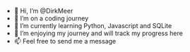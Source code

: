 - 👋 Hi, I’m @DirkMeer
- 👀 I’m on a coding journey
- 🌱 I’m currently learning Python, Javascript and SQLite
- 💞️ I’m enjoying my journey and will track my progress here
- 📫 Feel free to send me a message

<!---
DirkMeer/DirkMeer is a ✨ special ✨ repository because its `README.md` (this file) appears on your GitHub profile.
You can click the Preview link to take a look at your changes.
--->

